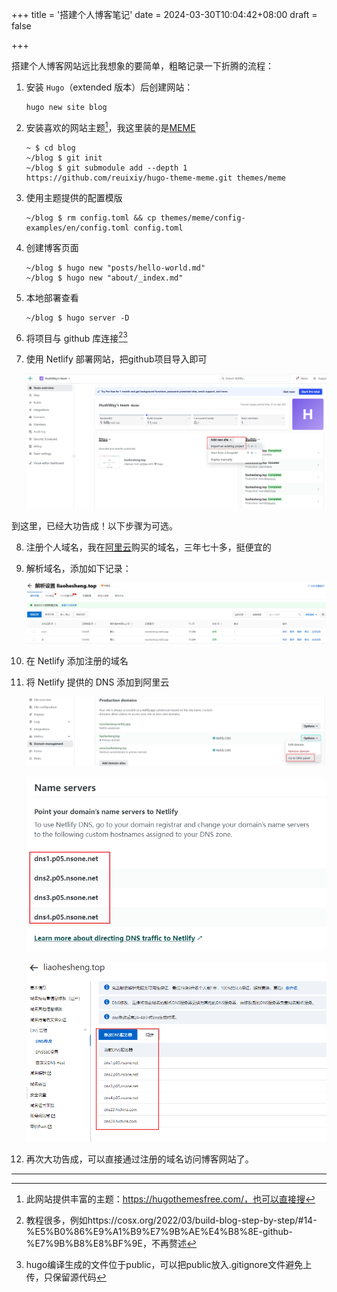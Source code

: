 +++
title = '搭建个人博客笔记'
date = 2024-03-30T10:04:42+08:00
draft = false

+++



搭建个人博客网站远比我想象的要简单，粗略记录一下折腾的流程：

1. 安装 `Hugo`（extended 版本）后创建网站：

   ```
   hugo new site blog
   ```

2. 安装喜欢的网站主题[^1]，我这里装的是[MEME](https://github.com/reuixiy/hugo-theme-meme)

   ```
   ~ $ cd blog
   ~/blog $ git init
   ~/blog $ git submodule add --depth 1 https://github.com/reuixiy/hugo-theme-meme.git themes/meme
   ```

3. 使用主题提供的配置模版

   ```
   ~/blog $ rm config.toml && cp themes/meme/config-examples/en/config.toml config.toml
   ```

4. 创建博客页面

   ```
   ~/blog $ hugo new "posts/hello-world.md"
   ~/blog $ hugo new "about/_index.md"
   ```

5. 本地部署查看

   ```
   ~/blog $ hugo server -D
   ```

6. 将项目与 github 库连接[^2][^3]

7. 使用 Netlify 部署网站，把github项目导入即可

   ![image-20240330102049405](https://raw.githubusercontent.com/HushWay/Typora-img/main/img/image-20240330102049405.png)

到这里，已经大功告成！以下步骤为可选。

8. 注册个人域名，我在[阿里云](https://dc.console.aliyun.com/next/index?spm=5176.12818093_-1363046575.products-recent.ddomain.3be916d0RBwS6j#/overview)购买的域名，三年七十多，挺便宜的

9. 解析域名，添加如下记录：

   ![image-20240330103047672](https://raw.githubusercontent.com/HushWay/Typora-img/main/img/image-20240330103047672.png)

10. 在 Netlify 添加注册的域名

11. 将 Netlify 提供的 DNS 添加到阿里云

    ![image-20240330103400518](https://raw.githubusercontent.com/HushWay/Typora-img/main/img/image-20240330103400518.png)

    ![image-20240330103438805](https://raw.githubusercontent.com/HushWay/Typora-img/main/img/image-20240330103438805.png)

    ![image-20240330103521799](https://raw.githubusercontent.com/HushWay/Typora-img/main/img/image-20240330103521799.png)

12. 再次大功告成，可以直接通过注册的域名访问博客网站了。

---

[^1]: 此网站提供丰富的主题：https://hugothemesfree.com/，也可以直接搜
[^2]: 教程很多，例如https://cosx.org/2022/03/build-blog-step-by-step/#14-%E5%B0%86%E9%A1%B9%E7%9B%AE%E4%B8%8E-github-%E7%9B%B8%E8%BF%9E，不再赘述
[^3]: hugo编译生成的文件位于public，可以把public放入.gitignore文件避免上传，只保留源代码
